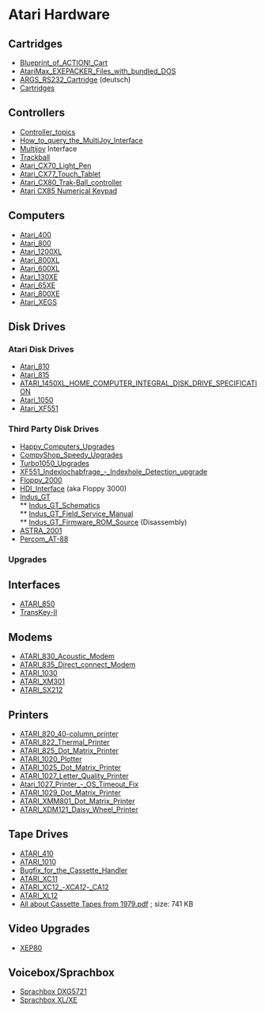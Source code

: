 # Atari Hardware  
  
## Cartridges  
- [Blueprint_of_ACTION!_Cart](../Blueprint_of_ACTION!_Cart/index.md)  
- [AtariMax_EXEPACKER_Files_with_bundled_DOS](../AtariMax_EXEPACKER_Files_with_bundled_DOS/index.md)  
- [ARGS_RS232_Cartridge](../ARGS_RS232_Cartridge/index.md) (deutsch)  
- [Cartridges](../Cartridges/index.md)  
  
## Controllers  
- [Controller_topics](../Controller_topics/index.md)  
- [How_to_query_the_MultiJoy_Interface](../How_to_query_the_MultiJoy_Interface/index.md)  
- [Multijoy](../How_to_query_the_MultiJoy_Interface/index.md) Interface  
- [Trackball](../Trackball/index.md)  
- [Atari_CX70_Light_Pen](../Atari_CX70_Light_Pen/index.md)  
- [Atari_CX77_Touch_Tablet](../Atari_CX77_Touch_Tablet/index.md)  
- [Atari_CX80_Trak-Ball_controller](../Atari_CX80_Trak-Ball_controller/index.md)  
- [Atari CX85 Numerical Keypad](../AtariCX85/index.md)  
  
## Computers  
- [Atari_400](../Atari_400/index.md)  
- [Atari_800](../Atari_800/index.md)  
- [Atari_1200XL](../Atari_1200XL/index.md)  
- [Atari_800XL](../Atari_800XL/index.md)  
- [Atari_600XL](../Atari_600XL/index.md)  
- [Atari_130XE](../Atari_130XE/index.md)  
- [Atari_65XE](../Atari_65XE/index.md)  
- [Atari_800XE](../Atari_800XE/index.md)  
- [Atari_XEGS](../Atari_XEGS/index.md)  
  
## Disk Drives  
### Atari Disk Drives  
- [Atari_810](../Atari_810/index.md)  
- [Atari_815](../Atari_815/index.md)  
- [ATARI_1450XL_HOME_COMPUTER_INTEGRAL_DISK_DRIVE_SPECIFICATION](../ATARI_1450XL_HOME_COMPUTER_INTEGRAL_DISK_DRIVE_SPECIFICATION/index.md)  
- [Atari_1050](../Atari_1050/index.md)  
- [Atari_XF551](../Atari_XF551/index.md)  
  
### Third Party Disk Drives  
- [Happy_Computers_Upgrades](../Happy_Computers_Upgrades/index.md)  
- [CompyShop_Speedy_Upgrades](../CompyShop_Speedy_Upgrades/index.md)  
- [Turbo1050_Upgrades](../Turbo1050_Upgrades/index.md)  
- [XF551_Indexlochabfrage_-_Indexhole_Detection_upgrade](../XF551_Indexlochabfrage_-_Indexhole_Detection_upgrade/index.md)  
- [Floppy_2000](../Floppy_2000/index.md)  
- [HDI_Interface](../HDI_Interface/index.md) (aka Floppy 3000)  
- [Indus_GT](../Indus_GT/index.md)  
** [Indus_GT_Schematics](../Indus_GT_Schematics/index.md)  
** [Indus_GT_Field_Service_Manual](../Indus_GT_Field_Service_Manual/index.md)  
** [Indus_GT_Firmware_ROM_Source](../Indus_GT_Firmware_ROM_Source/index.md) (Disassembly)  
- [ASTRA_2001](../ASTRA_2001/index.md)  
- [Percom_AT-88](../Percom_AT-88/index.md)  
### Upgrades  
  
## Interfaces  
- [ATARI_850](../ATARI_850/index.md)  
- [TransKey-II](../TransKey-II/index.md)  
  
## Modems  
- [ATARI_830_Acoustic_Modem](../ATARI_830_Acoustic_Modem/index.md)  
- [ATARI_835_Direct_connect_Modem](../ATARI_835_Direct_connect_Modem/index.md)  
- [ATARI_1030](../ATARI_1030/index.md)  
- [ATARI_XM301](../ATARI_XM301/index.md)  
- [ATARI_SX212](../ATARI_SX212/index.md)  
  
## Printers  
- [ATARI_820_40-column_printer](../ATARI_820_40-column_printer/index.md)  
- [ATARI_822_Thermal_Printer](../ATARI_822_Thermal_Printer/index.md)  
- [ATARI_825_Dot_Matrix_Printer](../ATARI_825_Dot_Matrix_Printer/index.md)  
- [ATARI_1020_Plotter](../ATARI_1020_Plotter/index.md)  
- [ATARI_1025_Dot_Matrix_Printer](../ATARI_1025_Dot_Matrix_Printer/index.md)  
- [ATARI_1027_Letter_Quality_Printer](../ATARI_1027_Letter_Quality_Printer/index.md)  
- [Atari_1027_Printer_-_OS_Timeout_Fix](../Atari_1027_Printer_-_OS_Timeout_Fix/index.md)  
- [ATARI_1029_Dot_Matrix_Printer](../ATARI_1029_Dot_Matrix_Printer/index.md)  
- [ATARI_XMM801_Dot_Matrix_Printer](../ATARI_XMM801_Dot_Matrix_Printer/index.md)  
- [ATARI_XDM121_Daisy_Wheel_Printer](../ATARI_XDM121_Daisy_Wheel_Printer/index.md)  
  
## Tape Drives  
- [ATARI_410](../ATARI_410/index.md)  
- [ATARI_1010](../ATARI_1010/index.md)  
- [Bugfix_for_the_Cassette_Handler](../Bugfix_for_the_Cassette_Handler/index.md)  
- [ATARI_XC11](../ATARI_XC11/index.md)  
- [ATARI_XC12_-_XCA12_-_CA12](../ATARI_XC12_-_XCA12_-_CA12/index.md)  
- [ATARI_XL12](../ATARI_XL12/index.md)  
- [All about Cassette Tapes from 1979.pdf](attachments/All_about_Cassette_Tapes_1979.pdf) ; size: 741 KB  
  
## Video Upgrades  
- [XEP80](../XEP80/index.md)  
  
## Voicebox/Sprachbox  
- [Sprachbox DXG5721](../Sprachbox/index.md)  
- [Sprachbox XL/XE](../Sprachbox-xl-xe/index.md)  
